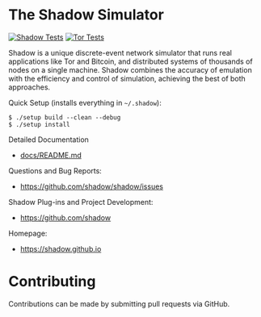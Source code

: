 # The Shadow Simulator

[![Shadow Tests](https://github.com/shadow/shadow/actions/workflows/run_tests.yml/badge.svg?branch=dev&event=push)](https://github.com/shadow/shadow/actions/workflows/run_tests.yml?query=branch:dev+event:push)
[![Tor Tests](https://github.com/shadow/shadow/actions/workflows/run_tor.yml/badge.svg?branch=dev&event=push)](https://github.com/shadow/shadow/actions/workflows/run_tor.yml?query=branch:dev+event:push)

Shadow is a unique discrete-event network simulator that runs real 
applications like Tor and Bitcoin, and distributed systems of thousands of
nodes on a single machine. Shadow combines the accuracy of emulation with the 
efficiency and control of simulation, achieving the best of both approaches.

Quick Setup (installs everything in `~/.shadow`):
```
$ ./setup build --clean --debug
$ ./setup install
```

Detailed Documentation
  + [docs/README.md](docs/README.md)

Questions and Bug Reports:
  + https://github.com/shadow/shadow/issues

Shadow Plug-ins and Project Development:
  + https://github.com/shadow
        
Homepage:
  + https://shadow.github.io
    
# Contributing

Contributions can be made by submitting pull requests via GitHub.
